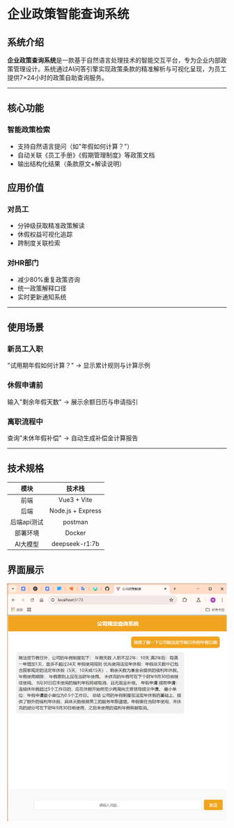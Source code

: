 # 企业政策智能查询系统

## 系统介绍
**企业政策查询系统**是一款基于自然语言处理技术的智能交互平台，专为企业内部政策管理设计。系统通过AI问答引擎实现政策条款的精准解析与可视化呈现，为员工提供7×24小时的政策自助查询服务。

---

## 核心功能

### 智能政策检索
- 支持自然语言提问（如"年假如何计算？"）
- 自动关联《员工手册》《假期管理制度》等政策文档
- 输出结构化结果（条款原文+解读说明）

## 应用价值

### 对员工

- 分钟级获取精准政策解读
- 休假权益可视化追踪
- 跨制度关联检索

### 对HR部门

- 减少80%重复政策咨询
- 统一政策解释口径
- 实时更新通知系统

------

## 使用场景

### 新员工入职

"试用期年假如何计算？" → 显示累计规则与计算示例

### 休假申请前

输入"剩余年假天数" → 展示余额日历与申请指引

### 离职流程中

查询"未休年假补偿" → 自动生成补偿金计算报告

------

## 技术规格

|    模块     |      技术栈       |
| :---------: | :---------------: |
|    前端     |    Vue3 + Vite    |
|    后端     | Node.js + Express |
| 后端api测试 |      postman      |
|  部署环境   |      Docker       |
|  AI大模型   |  deepseek-r1:7b   |

## 界面展示

![alt text](image.png)
